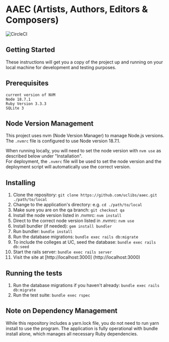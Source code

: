 # AAEC (Artists, Authors, Editors & Composers)

![CircleCI](https://img.shields.io/circleci/build/github/uclibs/aaec)

## Getting Started
These instructions will get you a copy of the project up and running on your local machine for development and testing purposes.

## Prerequisites
```
current version of NVM
Node 18.7.1
Ruby Version 3.3.3
SQLite 3
```

## Node Version Management

This project uses nvm (Node Version Manager) to manage Node.js versions. The `.nvmrc` file is 
configured to use Node version 18.7.1.

When running locally, you will need to set the node version with `nvm use` as described below under "Installation".  
For deployment, the `.nvmrc` file will be used to set the node version and the deployment script will automatically
use the correct version.

## Installing
1. Clone the repository: `git clone https://github.com/uclibs/aaec.git ./path/to/local`
1. Change to the application's directory: e.g. `cd ./path/to/local`
1. Make sure you are on the qa branch: `git checkout qa`
1. Install the node version listed in .nvmrc: `nvm install`
1. Direct to the correct node version listed in .nvmrc: `nvm use`
1. Install bundler (if needed): `gem install bundler`
1. Run bundler: `bundle install`
1. Run the database migrations: `bundle exec rails db:migrate`
1. To include the colleges at UC, seed the database: `bundle exec rails db:seed`
1. Start the rails server: `bundle exec rails server`
1. Visit the site at [http://localhost:3000] (http://localhost:3000)

## Running the tests
1. Run the database migrations if you haven't already: ```bundle exec rails db:migrate```
1. Run the test suite: ```bundle exec rspec```

## Note on Dependency Management
While this repository includes a yarn.lock file, you do not need to run yarn install to use the program. 
The application is fully operational with bundle install alone, which manages all necessary Ruby 
dependencies.